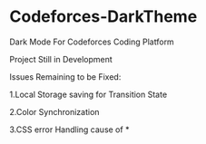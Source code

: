 # Codeforces-DarkTheme
Dark Mode For Codeforces Coding Platform

Project Still in Development

Issues Remaining to be Fixed:

1.Local Storage saving for Transition State

2.Color Synchronization

3.CSS error Handling cause of *
